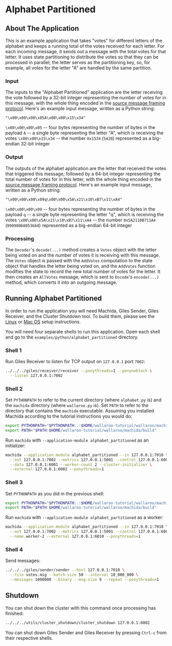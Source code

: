 # Alphabet Partitioned

## About The Application

This is an example application that takes "votes" for different letters of the alphabet and keeps a running total of the votes received for each letter. For each incoming message, it sends out a message with the total votes for that letter. It uses state partitioning to distribute the votes so that they can be processed in parallel; the letter serves as the partitioning key, so, for example, all votes for the letter "A" are handled by the same partition.

### Input

The inputs to the "Alphabet Partitioned" application are the letter receiving the vote followed by a 32-bit integer representing the number of votes for in this message, with the whole thing encoded in the [source message framing protocol](/book/appendix/writing-your-own-feed.md#source-message-framing-protocol). Here's an example input message, written as a Python string:

```
"\x00\x00\x00\x05A\x00\x00\x15\x34"
```

`\x00\x00\x00\x05` -- four bytes representing the number of bytes in the payload
`A` -- a single byte representing the letter "A", which is receiving the votes
`\x00\x00\x15\x34` -- the number `0x1534` (`5428`) represented as a big-endian 32-bit integer

### Output

The outputs of the alphabet application are the letter that received the votes that triggered this message, followed by a 64-bit integer representing the total number of votes for in this letter, with the whole thing encoded in the [source message framing protocol](/book/appendix/writing-your-own-feed.md#source-message-framing-protocol). Here's an example input message, written as a Python string:

```
"\x00\x00\x00\x09q\x00\x00\x5A\x21\x10\xB7\x11\xA4"
```

`\x00\x00\x00\x09` -- four bytes representing the number of bytes in the payload
`q` -- a single byte representing the letter "q", which is receiving the votes
`\x00\x00\x5A\x21\x10\xB7\x11\xA4` -- the number `0x5A2110B711A4` (`99098060853668`) represented as a big-endian 64-bit integer

### Processing

The `Decoder`'s `decode(...)` method creates a `Votes` object with the letter being voted on and the number of votes it is receiving with this message. The `Votes` object is passed with the `AddVotes` computation to the state object that handles the letter being voted on, and the `AddVotes` function modifies the state to record the new total number of votes for the letter. It then creates an `AllVotes` message, which is sent to `Encode`'s `encode(...)` method, which converts it into an outgoing message.

## Running Alphabet Partitioned

In order to run the application you will need Machida, Giles Sender, Giles Receiver, and the Cluster Shutdown tool. To build them, please see the [Linux](/book/linux-setup.md) or [Mac OS](/book/macos-setup.md) setup instructions.

You will need four separate shells to run this application. Open each shell and go to the `examples/python/alphabet_partitioned` directory.

### Shell 1

Run Giles Receiver to listen for TCP output on `127.0.0.1` port `7002`:

```bash
../../../giles/receiver/receiver --ponythreads=1 --ponynoblock \
  --listen 127.0.0.1:7002
```

### Shell 2

Set `PYTHONPATH` to refer to the current directory (where `alphabet.py` is) and the `machida` directory (where `wallaroo.py` is). Set `PATH` to refer to the directory that contains the `machida` executable. Assuming you installed Machida according to the tutorial instructions you would do:

```bash
export PYTHONPATH="$PYTHONPATH:.:$HOME/wallaroo-tutorial/wallaroo/machida"
export PATH="$PATH:$HOME/wallaroo-tutorial/wallaroo/machida/build"
```

Run `machida` with `--application-module alphabet_partitioned` as an initializer:

```bash
machida --application-module alphabet_partitioned --in 127.0.0.1:7010 \
  --out 127.0.0.1:7002 --metrics 127.0.0.1:5001 --control 127.0.0.1:6000 \
  --data 127.0.0.1:6001 --worker-count 2 --cluster-initializer \
  --external 127.0.0.1:6002 --ponythreads=1
```

### Shell 3

Set `PYTHONPATH` as you did in the previous shell:

```bash
export PYTHONPATH="$PYTHONPATH:.:$HOME/wallaroo-tutorial/wallaroo/machida"
export PATH="$PATH:$HOME/wallaroo-tutorial/wallaroo/machida/build"
```

Run `machida` with `--application-module alphabet_partitioned` as a worker:

```bash
machida --application-module alphabet_partitioned --in 127.0.0.1:7010 \
  --out 127.0.0.1:7002 --metrics 127.0.0.1:5001 --control 127.0.0.1:6000 \
  --name worker-2 --external 127.0.0.1:6010 --ponythreads=1
```

### Shell 4

Send messages:

```bash
../../../giles/sender/sender --host 127.0.0.1:7010 \
  --file votes.msg --batch-size 50 --interval 10_000_000 \
  --messages 1000000 --binary --msg-size 9 --repeat --ponythreads=1
```

## Shutdown

You can shut down the cluster with this command once processing has finished:

```bash
../../../utils/cluster_shutdown/cluster_shutdown 127.0.0.1:6002
```

You can shut down Giles Sender and Giles Receiver by pressing `Ctrl-c` from their respective shells.
